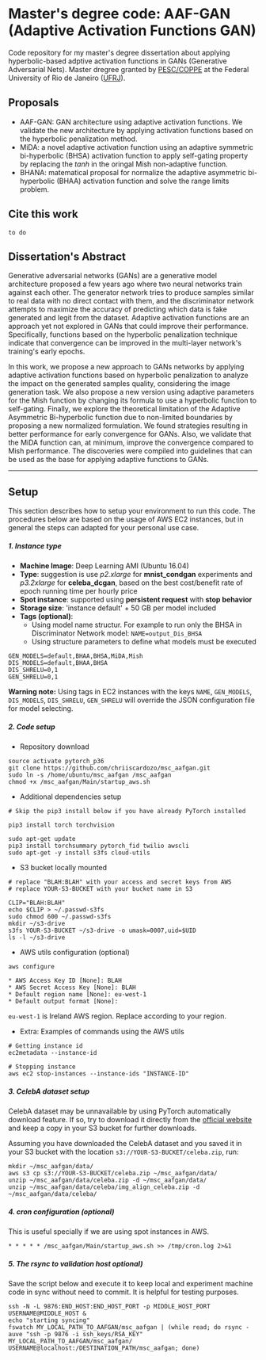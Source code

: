 # Master's degree code: AAF-GAN (Adaptive Activation Functions GAN)

Code repository for my master's degree dissertation about applying hyperbolic-based adptive activation functions in GANs (Generative Adversarial Nets). Master dregree granted by [PESC/COPPE](https://www.cos.ufrj.br/) at the Federal University of Rio de Janeiro ([UFRJ](http://ufrj.br/)).

## Proposals

- AAF-GAN: GAN architecture using adaptive activation functions. We validate the new architecture by applying activation functions based on the hyperbolic penalization method.
- MiDA: a novel adaptive activation function using an adaptive symmetric bi-hyperbolic (BHSA) activation function to apply self-gating property by replacing the *tanh* in the oringal Mish non-adaptive function.
- BHANA: matematical proposal for normalize the adaptive asymmetric bi-hyperbolic (BHAA) activation function and solve the range limits problem.

## Cite this work

```
to do
```

## Dissertation's Abstract

Generative adversarial networks (GANs) are a generative model architecture proposed a few years ago where two neural networks train against each other. The generator network tries to produce samples similar to real data with no direct contact with them, and the discriminator network attempts to maximize the accuracy of predicting which data is fake generated and legit from the dataset. Adaptive activation functions are an approach yet not explored in GANs that could improve their performance. Specifically, functions based on the hyperbolic penalization technique indicate that convergence can be improved in the multi-layer network's training's early epochs.

In this work, we propose a new approach to GANs networks by applying adaptive activation functions based on hyperbolic penalization to analyze the impact on the generated samples quality, considering the image generation task. We also propose a new version using adaptive parameters for the Mish function by changing its formula to use a hyperbolic function to self-gating. Finally, we explore the theoretical limitation of the Adaptive Asymmetric Bi-hyperbolic function due to non-limited boundaries by proposing a new normalized formulation. We found strategies resulting in better performance for early convergence for GANs. Also, we validate that the MiDA function can, at minimum, improve the convergence compared to Mish performance. The discoveries were compiled into guidelines that can be used as the base for applying adaptive functions to GANs.

---

## Setup

This section describes how to setup your environment to run this code. The procedures below are based on the usage of AWS EC2 instances, but in general the steps can adapted for your personal use case.

##### 1. Instance type

* **Machine Image**: Deep Learning AMI (Ubuntu 16.04)
* **Type**: suggestion is use *p2.xlarge* for **mnist_condgan** experiments and *p3.2xlarge* for **celeba_dcgan**, based on the best cost/benefit rate of epoch running time per hourly price
* **Spot instance**: supported using **persistent request** with **stop behavior**
* **Storage size**: 'instance default' + 50 GB per model included
* **Tags (optional)**:
  * Using model name structur. For example to run only the BHSA in Discriminator Network model: `NAME=output_Dis_BHSA`
  * Using structure parameters to define what models must be executed
```
GEN_MODELS=default,BHAA,BHSA,MiDA,Mish
DIS_MODELS=default,BHAA,BHSA
DIS_SHRELU=0,1
GEN_SHRELU=0,1
```

**Warning note:** Using tags in EC2 instances with the keys `NAME`, `GEN_MODELS`, `DIS_MODELS`, `DIS_SHRELU`, `GEN_SHRELU` will override the JSON configuration file for model selecting. 

##### 2. Code setup

- Repository download

```
source activate pytorch_p36
git clone https://github.com/chriiscardozo/msc_aafgan.git
sudo ln -s /home/ubuntu/msc_aafgan /msc_aafgan
chmod +x /msc_aafgan/Main/startup_aws.sh
```

- Additional dependencies setup

```
# Skip the pip3 install below if you have already PyTorch installed

pip3 install torch torchvision
```

```
sudo apt-get update
pip3 install torchsummary pytorch_fid twilio awscli
sudo apt-get -y install s3fs cloud-utils
```

- S3 bucket locally mounted 

```
# replace "BLAH:BLAH" with your access and secret keys from AWS
# replace YOUR-S3-BUCKET with your bucket name in S3

CLIP="BLAH:BLAH"
echo $CLIP > ~/.passwd-s3fs
sudo chmod 600 ~/.passwd-s3fs
mkdir ~/s3-drive
s3fs YOUR-S3-BUCKET ~/s3-drive -o umask=0007,uid=$UID
ls -l ~/s3-drive
```

- AWS utils configuration (optional)

```
aws configure

* AWS Access Key ID [None]: BLAH
* AWS Secret Access Key [None]: BLAH
* Default region name [None]: eu-west-1
* Default output format [None]: 

```

`eu-west-1` is Ireland AWS region. Replace according to your region.

- Extra: Examples of commands using the AWS utils

```
# Getting instance id
ec2metadata --instance-id

# Stopping instance
aws ec2 stop-instances --instance-ids "INSTANCE-ID"
```

##### 3. CelebA dataset setup

CelebA dataset may be unnavailable by using PyTorch automatically download feature. If so, try to download it directly from the [official website](http://mmlab.ie.cuhk.edu.hk/projects/CelebA.html) and keep a copy in your S3 bucket for further downloads.

Assuming you have downloaded the CelebA dataset and you saved it in your S3 bucket with the location `s3://YOUR-S3-BUCKET/celeba.zip`, run:

```
mkdir ~/msc_aafgan/data/
aws s3 cp s3://YOUR-S3-BUCKET/celeba.zip ~/msc_aafgan/data/
unzip ~/msc_aafgan/data/celeba.zip -d ~/msc_aafgan/data/
unzip ~/msc_aafgan/data/celeba/img_align_celeba.zip -d ~/msc_aafgan/data/celeba/
```

##### 4. cron configuration (optional)

This is useful specially if we are using spot instances in AWS.

```
* * * * * /msc_aafgan/Main/startup_aws.sh >> /tmp/cron.log 2>&1
```

##### 5. The rsync to validation host optional)

Save the script below and execute it to keep local and experiment machine code in sync without need to commit. It is helpful for testing purposes.

```
ssh -N -L 9876:END_HOST:END_HOST_PORT -p MIDDLE_HOST_PORT USERNAME@MIDDLE_HOST &
echo "starting syncing"
fswatch MY_LOCAL_PATH_TO_AAFGAN/msc_aafgan | (while read; do rsync -auve "ssh -p 9876 -i ssh_keys/RSA_KEY" MY_LOCAL_PATH_TO_AAFGAN/msc_aafgan/ USERNAME@localhost:/DESTINATION_PATH/msc_aafgan; done)
```

